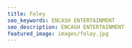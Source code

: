 ```yaml
---
title: Foley
seo_keywords: ENCASH ENTERTAINMENT
seo_description: ENCASH ENTERTAINMENT
featured_image: images/foley.jpg
---
```


